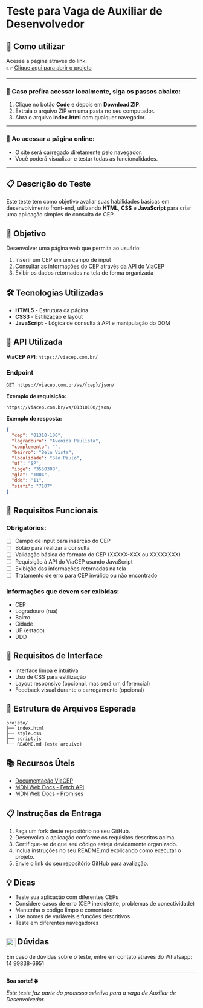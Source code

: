 # Teste para Vaga de Auxiliar de Desenvolvedor

## 🚀 Como utilizar

Acesse a página através do link:  
👉 [Clique aqui para abrir o projeto](https://marcusvn2006.github.io/processo-seletivo-dev/)

---

### 🔹 Caso prefira acessar localmente, siga os passos abaixo:
1. Clique no botão **Code** e depois em **Download ZIP**.  
2. Extraia o arquivo ZIP em uma pasta no seu computador.  
3. Abra o arquivo **index.html** com qualquer navegador.

---

### 🔹 Ao acessar a página online:
- O site será carregado diretamente pelo navegador.  
- Você poderá visualizar e testar todas as funcionalidades.  

---

## 📋 Descrição do Teste

Este teste tem como objetivo avaliar suas habilidades básicas em desenvolvimento front-end, utilizando **HTML**, **CSS** e **JavaScript** para criar uma aplicação simples de consulta de CEP.

## 🎯 Objetivo

Desenvolver uma página web que permita ao usuário:
1. Inserir um CEP em um campo de input
2. Consultar as informações do CEP através da API do ViaCEP
3. Exibir os dados retornados na tela de forma organizada

## 🛠️ Tecnologias Utilizadas

- **HTML5** - Estrutura da página
- **CSS3** - Estilização e layout
- **JavaScript** - Lógica de consulta à API e manipulação do DOM

## 📡 API Utilizada

**ViaCEP API**: `https://viacep.com.br/`

### Endpoint
```
GET https://viacep.com.br/ws/{cep}/json/
```

**Exemplo de requisição:**
```
https://viacep.com.br/ws/01310100/json/
```

**Exemplo de resposta:**
```json
{
  "cep": "01310-100",
  "logradouro": "Avenida Paulista",
  "complemento": "",
  "bairro": "Bela Vista",
  "localidade": "São Paulo",
  "uf": "SP",
  "ibge": "3550308",
  "gia": "1004",
  "ddd": "11",
  "siafi": "7107"
}
```

## 📝 Requisitos Funcionais

### Obrigatórios:
- [ ] Campo de input para inserção do CEP
- [ ] Botão para realizar a consulta
- [ ] Validação básica do formato do CEP (XXXXX-XXX ou XXXXXXXX)
- [ ] Requisição à API do ViaCEP usando JavaScript
- [ ] Exibição das informações retornadas na tela
- [ ] Tratamento de erro para CEP inválido ou não encontrado

### Informações que devem ser exibidas:
- CEP
- Logradouro (rua)
- Bairro
- Cidade
- UF (estado)
- DDD

## 🎨 Requisitos de Interface

- Interface limpa e intuitiva
- Uso de CSS para estilização
- Layout responsivo (opcional, mas será um diferencial)
- Feedback visual durante o carregamento (opcional)

## 📁 Estrutura de Arquivos Esperada

```
projeto/
├── index.html
├── style.css
├── script.js
└── README.md (este arquivo)
```

## 📚 Recursos Úteis

- [Documentação ViaCEP](https://viacep.com.br/)
- [MDN Web Docs - Fetch API](https://developer.mozilla.org/pt-BR/docs/Web/API/Fetch_API)
- [MDN Web Docs - Promises](https://developer.mozilla.org/pt-BR/docs/Web/JavaScript/Reference/Global_Objects/Promise)


## 📋 Instruções de Entrega

1. Faça um fork deste repositório no seu GitHub.
2. Desenvolva a aplicação conforme os requisitos descritos acima.
3. Certifique-se de que seu código esteja devidamente organizado.
4. Inclua instruções no seu README.md explicando como executar o projeto.
5. Envie o link do seu repositório GitHub para avaliação.

## 💡 Dicas

- Teste sua aplicação com diferentes CEPs
- Considere casos de erro (CEP inexistente, problemas de conectividade)
- Mantenha o código limpo e comentado
- Use nomes de variáveis e funções descritivos
- Teste em diferentes navegadores

## <img width="24" align="center" src="https://cdn.simpleicons.org/whatsapp" /> Dúvidas

Em caso de dúvidas sobre o teste, entre em contato através do Whatsapp: <a href="https://wa.me/+5514998386951">14 99838-6951</a>


---

**Boa sorte! 🍀**

*Este teste faz parte do processo seletivo para a vaga de Auxiliar de Desenvolvedor.*
